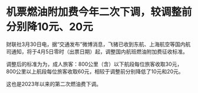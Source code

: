 # 机票燃油附加费今年二次下调，较调整前分别降10元、20元

财联社3月30日电，据“交通发布”微博消息，飞猪已收到东航、上海航空等国内航司通知，将于4月5日零时（出票日期）起，调整国内航班燃油附加费征收标准。

调整后的标准为为，成人旅客：800公里（含）以下航段每位旅客收取30元，800公里以上航段每位旅客收取60元，相较于调整前分别降低了10元和20元。

这也是2023年以来的第二次燃油费下调。

